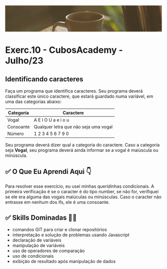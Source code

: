 ![](./../capa_readme_luelencavalheiro.gif)

# Exerc.10 - CubosAcademy - Julho/23

## Identificando caracteres

Faça um programa que identifica caracteres. Seu programa deverá classificar este único caractere, que estará guardado numa variável, em uma das categorias abaixo:

| Categoria | Caractere                             |
| --------- | ------------------------------------- |
| Vogal     | A E I O U a e i o u                   |
| Consoante | Qualquer letra que não seja uma vogal |
| Número    | 1 2 3 4 5 6 7 9 0                     |

Seu programa deverá dizer qual a categoria do caractere. Caso a categoria seja **Vogal**, seu programa deverá ainda informar se a vogal é maiúscula ou minúscula.

## ✅ O Que Eu Aprendi Aqui 👇

Para resolver esse exercício, eu usei minhas queridinhas condicionais. A primeira verificação é se o caracter é do tipo number, se não for, verifiquei se ele era alguma das vogais maiúculas ou minúsculas. Caso o caracter não entrasse em nenhum dos ifs, ele é uma consoante.

## ✅ Skills Dominadas 👩‍💻

- comandos GIT para criar e clonar repositórios
- interpretação e solução de problemas usando Javascript
- declaração de variáveis
- manipulação de variáveis
- uso de operadores de comparação
- uso de condicionais
- exibição de resultado após manipulação de dados